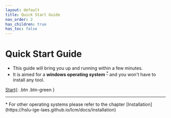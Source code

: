 ```yaml
---
layout: default
title: Quick Start Guide
nav_order: 2
has_children: true
has_toc: false
---
```


# Quick Start Guide

- This guide will bring you up and running within a few minutes.
- It is aimed for a **windows operating system** <sup><a href="#windows">*</a></sup> and you won't have to install any tool.

[Start](https://hslu-ige-laes.github.io/lcm/docs/quickStartGuide/download/){: .btn .btn-green }

<hr>
<a id="windows">*</a> For other operating systems please refer to the chapter [Installation](https://hslu-ige-laes.github.io/lcm/docs/installation)
<br>
